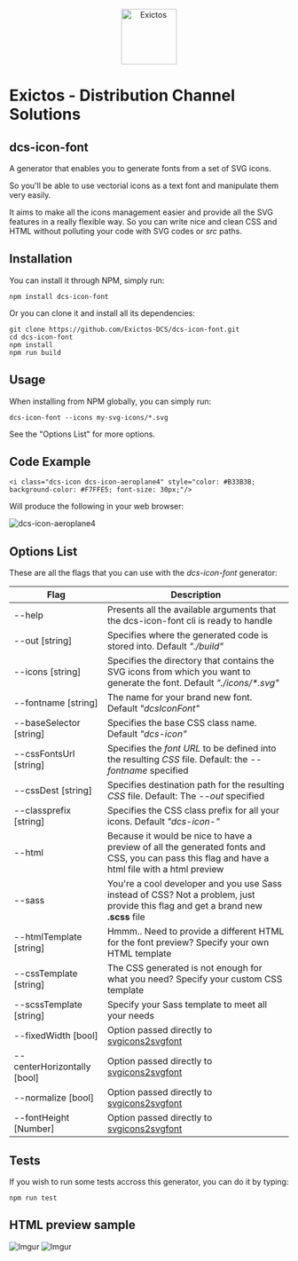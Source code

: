 <p align="center">
  <a href="http://www.exictos.com/">
    <img src="http://i.imgur.com/MogAiUZ.png" width="100" alt="Exictos"/>
  </a>
</p>

# Exictos - Distribution Channel Solutions

## dcs-icon-font

A generator that enables you to generate fonts from a set of SVG icons.

So you'll be able to use vectorial icons as a text font and manipulate them very easily.

It aims to make all the icons management easier and provide all the SVG features in a really flexible way.
So you can write nice and clean CSS and HTML without polluting your code with SVG codes or *src* paths.

## Installation

You can install it through NPM, simply run:

```
npm install dcs-icon-font
```

Or you can clone it and install all its dependencies:
```
git clone https://github.com/Exictos-DCS/dcs-icon-font.git
cd dcs-icon-font
npm install
npm run build
```

## Usage

When installing from NPM globally, you can simply run:

```
dcs-icon-font --icons my-svg-icons/*.svg
```

See the "Options List" for more options.

## Code Example

```
<i class="dcs-icon dcs-icon-aeroplane4" style="color: #B33B3B; background-color: #F7FFE5; font-size: 30px;"/>
```
Will produce the following in your web browser:

![dcs-icon-aeroplane4](http://i.imgur.com/GGuG9OP.png)

## Options List

These are all the flags that you can use with the *dcs-icon-font* generator:

| Flag                        | Description
| -----------------------     |-------------
| --help                      | Presents all the available arguments that the dcs-icon-font cli is ready to handle
| --out [string]              | Specifies where the generated code is stored into. Default *"./build"*
| --icons [string]            | Specifies the directory that contains the SVG icons from which you want to generate the font. Default *"./icons/&#42;.svg"*
| --fontname [string]         | The name for your brand new font. Default *"dcsIconFont"*
| --baseSelector [string]     | Specifies the base CSS class name. Default *"dcs-icon"*
| --cssFontsUrl [string]      | Specifies the *font URL* to be defined into the resulting *CSS* file. Default: the *--fontname* specified
| --cssDest [string]          | Specifies destination path for the resulting *CSS* file. Default: The *--out* specified
| --classprefix [string]      | Specifies the CSS class prefix for all your icons. Default *"dcs-icon-"*
| --html                      | Because it would be nice to have a preview of all the generated fonts and CSS, you can pass this flag and have a html file with a html preview
| --sass                      | You're a cool developer and you use Sass instead of CSS? Not a problem, just provide this flag and get a brand new **.scss** file
| --htmlTemplate [string]     | Hmmm.. Need to provide a different HTML for the font preview? Specify your own HTML template
| --cssTemplate [string]      | The CSS generated is not enough for what you need? Specify your custom CSS template
| --scssTemplate [string]     | Specify your Sass template to meet all your needs
| --fixedWidth [bool]         | Option passed directly to [svgicons2svgfont]
| --centerHorizontally [bool] | Option passed directly to [svgicons2svgfont]
| --normalize [bool]          | Option passed directly to [svgicons2svgfont]
| --fontHeight [Number]       | Option passed directly to [svgicons2svgfont]

## Tests

If you wish to run some tests accross this generator, you can do it by typing:

```
npm run test
```

## HTML preview sample
![Imgur](http://i.imgur.com/paG4Zgg.png)
![Imgur](http://i.imgur.com/xLkwZa7.png)

[svgicons2svgfont]: https://github.com/nfroidure/svgicons2svgfont